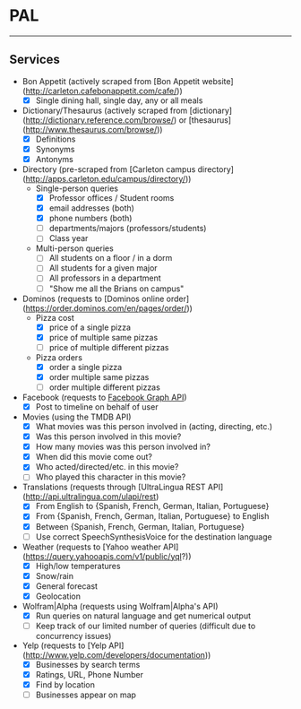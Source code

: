 # PAL
---------

## Services
- Bon Appetit (actively scraped from [Bon Appetit website]
    (http://carleton.cafebonappetit.com/cafe/))
    - [x] Single dining hall, single day, any or all meals

- Dictionary/Thesaurus (actively scraped from [dictionary]
        (http://dictionary.reference.com/browse/) or [thesaurus]
        (http://www.thesaurus.com/browse/))
    - [x] Definitions
    - [x] Synonyms
    - [x] Antonyms

- Directory (pre-scraped from [Carleton campus directory]
        (http://apps.carleton.edu/campus/directory/))
    - Single-person queries
        - [x] Professor offices / Student rooms
        - [x] email addresses (both)
        - [x] phone numbers (both)
        - [ ] departments/majors (professors/students)
        - [ ] Class year
    - Multi-person queries
        - [ ] All students on a floor / in a dorm
        - [ ] All students for a given major
        - [ ] All professors in a department
        - [ ] "Show me all the Brians on campus"

- Dominos (requests to [Dominos online order]
        (https://order.dominos.com/en/pages/order/))
    - Pizza cost
        - [x] price of a single pizza
        - [x] price of multiple same pizzas
        - [ ] price of multiple different pizzas
    - Pizza orders
        - [x] order a single pizza
        - [x] order multiple same pizzas
        - [ ] order multiple different pizzas

- Facebook (requests to [Facebook Graph API](https://developers.facebook.com/docs/graph-api))
    - [x] Post to timeline on behalf of user

- Movies (using the TMDB API)
    - [x] What movies was this person involved in (acting, directing, etc.)
    - [x] Was this person involved in this movie?
    - [x] How many movies was this person involved in?
    - [x] When did this movie come out?
    - [x] Who acted/directed/etc. in this movie?
    - [ ] Who played this character in this movie?

- Translations (requests through [UltraLingua REST API]
    (http://api.ultralingua.com/ulapi/rest)
    - [x] From English to {Spanish, French, German, Italian, Portuguese}
    - [x] From {Spanish, French, German, Italian, Portuguese} to English
    - [x] Between {Spanish, French, German, Italian, Portuguese}
    - [ ] Use correct SpeechSynthesisVoice for the destination language

- Weather (requests to [Yahoo weather API]
        (https://query.yahooapis.com/v1/public/yql?))
    - [x] High/low temperatures
    - [x] Snow/rain
    - [x] General forecast
    - [x] Geolocation

- Wolfram|Alpha (requests using Wolfram|Alpha's API)
    - [x] Run queries on natural language and get numerical output
    - [ ] Keep track of our limited number of queries (difficult due to concurrency issues)

- Yelp (requests to [Yelp API]
    (http://www.yelp.com/developers/documentation))
    - [x] Businesses by search terms
    - [x] Ratings, URL, Phone Number
    - [x] Find by location
    - [ ] Businesses appear on map
